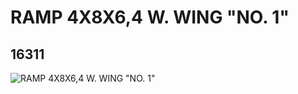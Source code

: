 # RAMP 4X8X6,4 W. WING "NO. 1"
## 16311
![RAMP 4X8X6,4 W. WING "NO. 1"](https://lc-www-live-s.legocdn.com/media/bricks/5/2/6058098.jpg)